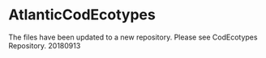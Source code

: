 # AtlanticCodEcotypes

The files have been updated to a new repository. Please see CodEcotypes Repository. 20180913
